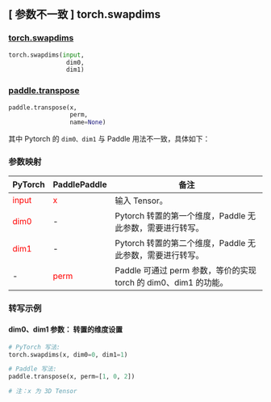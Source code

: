 ## [ 参数不⼀致 ] torch.swapdims

### [torch.swapdims](https://pytorch.org/docs/master/generated/torch.swapdims.html#torch.swapdims)

```python
torch.swapdims(input,
                dim0,
                dim1)
```

### [paddle.transpose](https://www.paddlepaddle.org.cn/documentation/docs/zh/api/paddle/transpose_cn.html#transpose)

```python
paddle.transpose(x,
                 perm,
                 name=None)
```

其中 Pytorch 的 `dim0、dim1` 与 Paddle 用法不一致，具体如下：

### 参数映射
| PyTorch       | PaddlePaddle | 备注                                                   |
| ------------- | ------------ | ------------------------------------------------------ |
| <font color='red'>input</font>         | <font color='red'>x</font>            | 输入 Tensor。                                       |
| <font color='red'>dim0</font>          | -            | Pytorch 转置的第一个维度，Paddle 无此参数，需要进行转写。                    |
| <font color='red'>dim1</font>          | -            | Pytorch 转置的第二个维度，Paddle 无此参数，需要进行转写。                    |
| -             | <font color='red'>perm</font>         | Paddle 可通过 perm 参数，等价的实现 torch 的 dim0、dim1 的功能。|


### 转写示例

#### dim0、dim1 参数： 转置的维度设置
``` python
# PyTorch 写法:
torch.swapdims(x, dim0=0, dim1=1)

# Paddle 写法:
paddle.transpose(x, perm=[1, 0, 2])

# 注：x 为 3D Tensor
```
